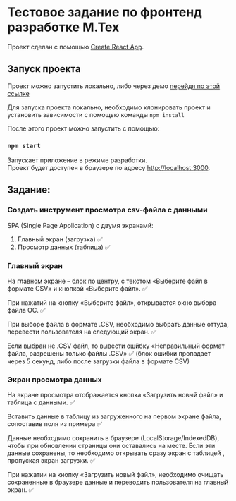 # Тестовое задание по фронтенд разработке М.Тех

Проект сделан с помощью [Create React App](https://github.com/facebook/create-react-app).

## Запуск проекта

Проект можно запустить локально, либо через демо [перейдя по этой ссылке](mtex-test.vercel.app)

Для запуска проекта локально, необходимо клонировать проект и установить зависимости с помощью команды `npm install` 

После этого проект можно запустить с помощью:
### `npm start`

Запускает приложение в режиме разработки.\
Проект будет доступен в браузере по адресу [http://localhost:3000](http://localhost:3000).



## Задание:

### Создать инструмент просмотра csv-файла с данными

SPA (Single Page Application) с двумя экранамй:
1. Главный экран (загрузка) ✅
2. Просмотр данных (таблица) ✅

### Главный экран

На главном экране – блок по центру, с текстом «Выберите файл в формате CSV» и
кнопкой «Выберите файл». ✅

При нажатий на кнопку «Выберите файл», открывается окно выбора файла ОС. ✅

При выборе файла в формате .CSV, необходимо выбрать данные оттуда, перевести
пользователя на следующий экран. ✅

Если выбран не .CSV файл, то вывести ошйбку «Неправильный формат файла,
разрешены только файлы .CSV» ✅ (блок ошибки пропадает через 5 секунд, либо после загрузки файла в формате CSV)


### Экран просмотра данных

На экране просмотра отображается кнопка «Загрузить новый файл» и таблица с данными. ✅

Вставить данные в таблицу из загруженного на первом экране файла, сопоставив поля из примера ✅

Данные необходимо сохранить в браузере (LocalStorage/IndexedDB), чтобы при
обновлении страницы они оставались на месте. Если эти данные сохранены, то
необходимо открывать сразу экран с таблицей , пропуская экран загрузки. ✅

При нажатии на кнопку «Загрузить новый файл», необходимо очищать сохраненные в
браузере данные и переводить пользователя на главный экран. ✅